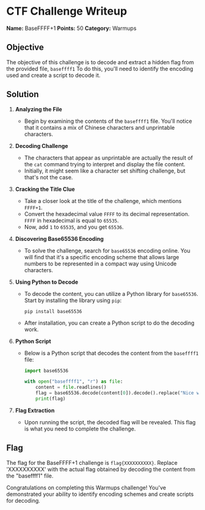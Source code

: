 # CTF Challenge Writeup
**Name:** BaseFFFF+1
**Points:** 50
**Category:** Warmups

## Objective

The objective of this challenge is to decode and extract a hidden flag from the provided file, ```baseffff1``` To do this, you'll need to identify the encoding used and create a script to decode it.

## Solution

1. **Analyzing the File**
   - Begin by examining the contents of the ```baseffff1``` file. You'll notice that it contains a mix of Chinese characters and unprintable characters.

2. **Decoding Challenge**
   - The characters that appear as unprintable are actually the result of the ```cat``` command trying to interpret and display the file content.
   - Initially, it might seem like a character set shifting challenge, but that's not the case.

3. **Cracking the Title Clue**
   - Take a closer look at the title of the challenge, which mentions ```FFFF+1```. 
   - Convert the hexadecimal value ```FFFF``` to its decimal representation. ```FFFF``` in hexadecimal is equal to ```65535```.
   - Now, add ```1``` to ```65535```, and you get ```65536```.

4. **Discovering Base65536 Encoding**
   - To solve the challenge, search for ```base65536``` encoding online. You will find that it's a specific encoding scheme that allows large numbers to be represented in a compact way using Unicode characters.

5. **Using Python to Decode**
   - To decode the content, you can utilize a Python library for ```base65536```. Start by installing the library using ```pip```:
     ```
     pip install base65536
     ```
   - After installation, you can create a Python script to do the decoding work.

6. **Python Script**
   - Below is a Python script that decodes the content from the ```baseffff1``` file:
     ```python
     import base65536

     with open("baseffff1", "r") as file:
         content = file.readlines()
         flag = base65536.decode(content[0]).decode().replace("Nice work! We might have played with too many bases here... 0xFFFF is 65535, 65535+1 is 65536! Well anyway, here is your flag:\r\n\r\n", "")
         print(flag)
     ```

7. **Flag Extraction**
   - Upon running the script, the decoded flag will be revealed. This flag is what you need to complete the challenge.

## Flag
The flag for the BaseFFFF+1 challenge is `flag{XXXXXXXXXX}`. Replace 'XXXXXXXXXX' with the actual flag obtained by decoding the content from the "baseffff1" file.

Congratulations on completing this Warmups challenge! You've demonstrated your ability to identify encoding schemes and create scripts for decoding.

